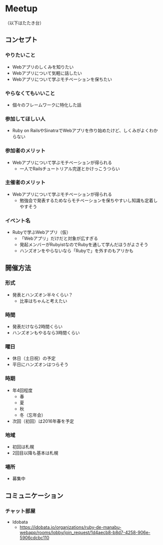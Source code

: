 # Meetup

（以下はたたき台）

## コンセプト

### やりたいこと

* Webアプリのしくみを知りたい
* Webアプリについて気軽に話したい
* Webアプリについて学ぶモチベーションを保ちたい

### やらなくてもいいこと

* 個々のフレームワークに特化した話

### 参加してほしい人

* Ruby on RailsやSinatraでWebアプリを作り始めたけど、しくみがよくわからない

### 参加者のメリット

* Webアプリについて学ぶモチベーションが得られる
  * 一人でRailsチュートリアル完遂とかけっこうつらい

### 主催者のメリット

* Webアプリについて学ぶモチベーションが得られる
  * 勉強会で発表するためならモチベーションを保ちやすいし知識も定着しやすそう

### イベント名

* Rubyで学ぶWebアプリ（仮）
  * 「Webアプリ」だけだと対象が広すぎる
  * 発起メンバーがRubyistなのでRubyを通して学んだほうがよさそう
  * ハンズオンをやらないなら「Rubyで」を外すのもアリかも

## 開催方法

### 形式

* 発表とハンズオン半々くらい？
  * 比率はちゃんと考えたい

### 時間

* 発表だけなら2時間くらい
* ハンズオンもやるなら3時間くらい

### 曜日

* 休日（土日祝）の予定
* 平日にハンズオンはつらそう

### 時期

* 年4回程度
  * 春
  * 夏
  * 秋
  * 冬（忘年会）
* 次回（初回）は2016年春を予定

### 地域

* 初回は札幌
* 2回目以降も基本は札幌

### 場所

* 募集中

## コミュニケーション

### チャット部屋

* Idobata
  * https://idobata.io/organizations/ruby-de-manabu-webapp/rooms/lobby/join_request/1d4aecb8-b8d7-4258-906e-5906cdcbc110

